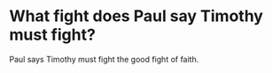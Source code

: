 # What fight does Paul say Timothy must fight?

Paul says Timothy must fight the good fight of faith.
